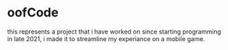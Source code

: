# oofCode
this represents a project that i have worked on since starting programming in late 2021, i made it to streamline my experiance on a mobile game.
